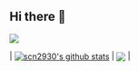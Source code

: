 ## Hi there 👋

<!--
**scn2930/scn2930** is a ✨ _special_ ✨ repository because its `README.md` (this file) appears on your GitHub profile.

Here are some ideas to get you started:

- 🔭 I’m currently working on ...
- 🌱 I’m currently learning ...
- 👯 I’m looking to collaborate on ...
- 🤔 I’m looking for help with ...
- 💬 Ask me about ...
- 📫 How to reach me: ...
- 😄 Pronouns: ...
- ⚡ Fun fact: ...
-->
<img src="https://capsule-render.vercel.app/api?type=모양&color=색상코드&height=높이&section=header&text=텍스트&fontSize=텍스트크기" />

| <a href="https://github.com/scn2930/github-readme-stats"><img align="center" src="https://github-readme-stats.vercel.app/api?username=scn2930&show_icons=true&include_all_commits=true&theme=buefy&hide_border=true" alt="scn2930's github stats" /></a> | <a href="https://github.com/scn2930/github-readme-stats"><img align="center" src="https://github-readme-stats.vercel.app/api/top-langs/?username=scn2930&layout=compact&theme=buefy&hide_border=true" /></a> |
